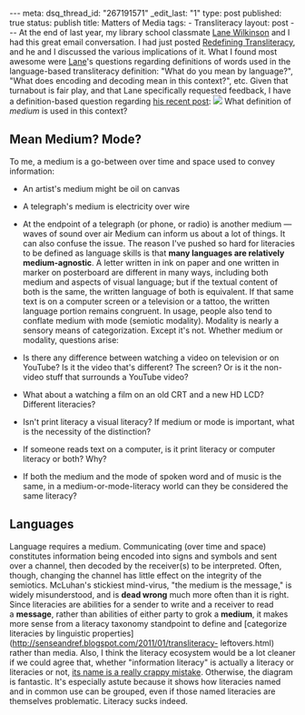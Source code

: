 --- meta: dsq_thread_id: "267191571" _edit_last: "1" type: post published: true status: publish title: Matters of Media tags: - Transliteracy layout: post --- At the end of last year, my library school classmate [Lane Wilkinson](http://senseandref.blogspot.com/) and I had this great email conversation. I had just posted [Redefining Transliteracy](/2010/11/12/redefining-transliteracy/), and he and I discussed the various implications of it. What I found most awesome were [Lane](https://twitter.com/librarianwilk)'s questions regarding definitions of words used in the language-based transliteracy definition: "What do you mean by language?", "What does encoding and decoding mean in this context?", etc. Given that turnabout is fair play, and that Lane specifically requested feedback, I have a definition-based question regarding [his recent post](http://senseandref.blogspot.com/2011/03/literacy-sucks.html): [![](http://1.bp.blogspot.com/-bL1qlenTQJY/TZK42djJswI/AAAAAAAAHqs/iTblwmSxSdA/s1600/A+Taxonomy+of+Literacies.JPG)](http://senseandref.blogspot.com/2011/03/literacy-sucks.html) What definition of _medium_ is used in this context? 

## Mean Medium? Mode?

To me, a medium is a go-between over time and space used to convey
information:

  * An artist's medium might be oil on canvas
  * A telegraph's medium is electricity over wire
  * At the endpoint of a telegraph (or phone, or radio) is another medium — waves of sound over air
Medium can inform us about a lot of things. It can also confuse the issue. The
reason I've pushed so hard for literacies to be defined as language skills is
that **many languages are relatively medium-agnostic**. A letter written in
ink on paper and one written in marker on posterboard are different in many
ways, including both medium and aspects of visual language; but if the textual
content of both is the same, the written language of both is equivalent. If
that same text is on a computer screen or a television or a tattoo, the
written language portion remains congruent. In usage, people also tend to
conflate medium with mode (semiotic modality). Modality is nearly a sensory
means of categorization. Except it's not. Whether medium or modality,
questions arise:

  * Is there any difference between watching a video on television or on YouTube? Is it the video that's different? The screen? Or is it the non-video stuff that surrounds a YouTube video?
  * What about a watching a film on an old CRT and a new HD LCD? Different literacies?
  * Isn't print literacy a visual literacy? If medium or mode is important, what is the necessity of the distinction?
  * If someone reads text on a computer, is it print literacy or computer literacy or both? Why?
  * If both the medium and the mode of spoken word and of music is the same, in a medium-or-mode-literacy world can they be considered the same literacy?

## Languages

Language requires a medium. Communicating (over time and space) constitutes
information being encoded into signs and symbols and sent over a channel, then
decoded by the receiver(s) to be interpreted. Often, though, changing the
channel has little effect on the integrity of the semiotics. McLuhan's
stickiest mind-virus, "the medium is the message," is widely misunderstood,
and is **dead wrong** much more often than it is right. Since literacies are
abilities for a sender to write and a receiver to read a **message**, rather
than abilities of either party to grok a **medium**, it makes more sense from
a literacy taxonomy standpoint to define and [categorize literacies by
linguistic properties](http://senseandref.blogspot.com/2011/01/transliteracy-
leftovers.html) rather than media. Also, I think the literacy ecosystem would
be a lot cleaner if we could agree that, whether "information literacy" is
actually a literacy or literacies or not, [its name is a really crappy
mistake](http://hawidu.com/2010/12/30/il-communication/). Otherwise, the
diagram is fantastic. It's especially astute because it shows how literacies
named and in common use can be grouped, even if those named literacies are
themselves problematic. Literacy sucks indeed.

